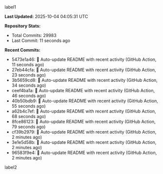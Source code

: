 
label1 
<!-- ACTIVITY_START -->
**Last Updated:** 2025-10-04 04:05:31 UTC

**Repository Stats:**
- Total Commits: 29983
- Last Commit: 11 seconds ago

**Recent Commits:**
- 5473e1a46: 🤖 Auto-update README with recent activity (GitHub Action, 11 seconds ago)
- 27eb44cfa: 🤖 Auto-update README with recent activity (GitHub Action, 23 seconds ago)
- 3b5659cd8: 🤖 Auto-update README with recent activity (GitHub Action, 34 seconds ago)
- ceef4ba1a: 🤖 Auto-update README with recent activity (GitHub Action, 46 seconds ago)
- 40b50bdb9: 🤖 Auto-update README with recent activity (GitHub Action, 55 seconds ago)
- a62b4c7ef: 🤖 Auto-update README with recent activity (GitHub Action, 68 seconds ago)
- 8fce86123: 🤖 Auto-update README with recent activity (GitHub Action, 79 seconds ago)
- cf39b2979: 🤖 Auto-update README with recent activity (GitHub Action, 2 minutes ago)
- 3e1e5d58b: 🤖 Auto-update README with recent activity (GitHub Action, 2 minutes ago)
- 96583f9e4: 🤖 Auto-update README with recent activity (GitHub Action, 2 minutes ago)
<!-- ACTIVITY_END -->

label2
